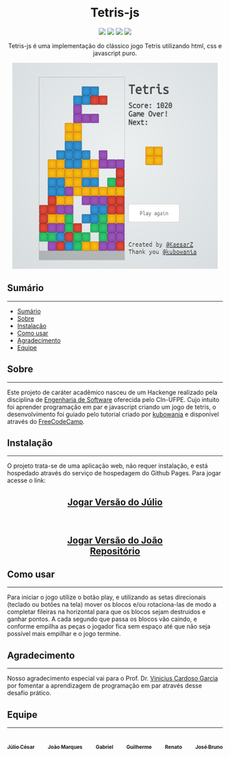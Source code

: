 <h1 align="center">Tetris-js</h1>

<p align="center">
<img src="https://img.shields.io/github/last-commit/KaesarZ/tetris-js?style=plastic" />
<img src="https://img.shields.io/github/repo-size/KaesarZ/tetris-js" />
<img src="https://img.shields.io/github/stars/KaesarZ/tetris-js?style=plastic" />
<img src="https://img.shields.io/github/watchers/KaesarZ/tetris-js?style=plastic" />
</p>

<p align="center">
Tetris-js é uma implementação do clássico jogo Tetris utilizando html, css e javascript puro.
</p>

<p align="center">
<img src="preview.png" width="480px" height="480px" />
</p>

## Sumário

---

<!--ts-->

- [Sumário](#sumário)
- [Sobre](#sobre)
- [Instalação](#instalação)
- [Como usar](#como-usar)
- [Agradecimento](#agradecimento)
- [Equipe](#equipe)
  <!--te-->

## Sobre

---

Este projeto de caráter acadêmico nasceu de um Hackenge realizado pela disciplina de [Engenharia de Software](https://github.com/IF977/if977) oferecida pelo CIn-UFPE. Cujo intuito foi aprender programação em par e javascript criando um jogo de tetris, o desenvolvimento foi guiado pelo tutorial criado por [kubowania](https://github.com/kubowania) e disponível através do [FreeCodeCamp](https://www.freecodecamp.org/news/learn-javascript-by-creating-a-tetris-game/).

## Instalação

---

O projeto trata-se de uma aplicação web, não requer instalação, e está hospedado através do serviço de hospedagem do Github Pages. Para jogar acesse o link:

<h2 align="center"><a href="https://kaesarz.github.io/tetris-js/">Jogar Versão do Júlio</a></h2>
<br>
<h2 align="center"><a href="https://joaomarkis.github.io/tetris-js/">Jogar Versão do João</a><br><a href="https://github.com/joaomarkis/tetris-js">Repositório</a></h2>
<h3 align="center"></h3>

## Como usar

---

Para iniciar o jogo utilize o botão play, e utilizando as setas direcionais (teclado ou botões na tela) mover os blocos e/ou rotaciona-las de modo a completar fileiras na horizontal para que os blocos sejam destruidos e ganhar pontos. A cada segundo que passa os blocos vão caindo, e conforme empilha as peças o jogador fica sem espaço até que não seja possível mais empilhar e o jogo termine.

## Agradecimento

---

Nosso agradecimento especial vai para o Prof. Dr. [Vinicius Cardoso Garcia](https://github.com/vinicius3w) por fomentar a aprendizagem de programação em par através desse desafio prático.

## Equipe

---

<div style="display: flex; flex: 1; flex-direction: row; justify-content: space-between;">
<a href="https://github.com/KaesarZ">
 <img style="border-radius: 50%;" src="https://avatars.githubusercontent.com/u/35826588?s=460&u=1088d3ef2ce85238b647f51a1366a553b47846f7&v=4" width="100px;" alt=""/>
 <br />
 <sub><b>Júlio César</b></sub>
</a>

<a href="https://github.com/joaomarkis">
 <img style="border-radius: 50%;" src="https://avatars.githubusercontent.com/u/44407300?s=460&u=65567ccfa9903107c4a6fb441989ecd3da224374&v=4" width="100px;" alt=""/>
 <br />
 <sub><b>João Marques</b></sub>
</a>

<a href="https://github.com/bihellzin">
 <img style="border-radius: 50%;" src="https://avatars.githubusercontent.com/u/49006461?s=460&u=64e9102106d36ba82b93113e5612a9a8996dbd3a&v=4" width="100px;" alt=""/>
 <br />
 <sub><b>Gabriel</b></sub>
</a>

<a href="https://github.com/guilhermeguerrac">
 <img style="border-radius: 50%;" src="https://avatars.githubusercontent.com/u/45825846?s=460&u=e633ecf1f6bb591eb01726b4642a74fe4ed6b1a3&v=4" width="100px;" alt=""/>
 <br />
 <sub><b>Guilherme</b></sub>
</a>

<a href="https://github.com/renabouj">
 <img style="border-radius: 50%;" src="https://avatars.githubusercontent.com/u/52055583?s=460&v=4" width="100px;" alt=""/>
 <br />
 <sub><b>Renato</b></sub>
</a>

<a href="https://github.com/brunofariasdeo">
 <img style="border-radius: 50%;" src="https://avatars.githubusercontent.com/u/42921279?s=460&u=ada2f7bbcb378035d9ae5b83c2cd3bc7de0ce373&v=4" width="100px;" alt=""/>
 <br />
 <sub><b>José Bruno</b></sub>
</a>
</div>
